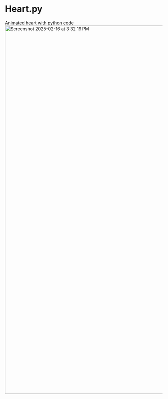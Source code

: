 # Heart.py
Animated heart with python code
<img width="1177" alt="Screenshot 2025-02-16 at 3 32 19 PM" src="https://github.com/user-attachments/assets/c7c0eba1-6383-4ca6-bc67-a9b001257b83" />
